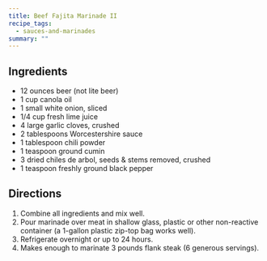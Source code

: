 ```yaml
---
title: Beef Fajita Marinade II
recipe_tags:
  - sauces-and-marinades
summary: ""
---
```



## Ingredients

-   12 ounces beer (not lite beer)
-   1 cup canola oil
-   1 small white onion, sliced
-   1/4 cup fresh lime juice
-   4 large garlic cloves, crushed
-   2 tablespoons Worcestershire sauce
-   1 tablespoon chili powder
-   1 teaspoon ground cumin
-   3 dried chiles de arbol, seeds & stems removed, crushed
-   1 teaspoon freshly ground black pepper

## Directions

1.  Combine all ingredients and mix well.
2.  Pour marinade over meat in shallow glass, plastic or other non-reactive container (a 1-gallon plastic zip-top bag works well).
3.  Refrigerate overnight or up to 24 hours.
4.  Makes enough to marinate 3 pounds flank steak (6 generous servings).
